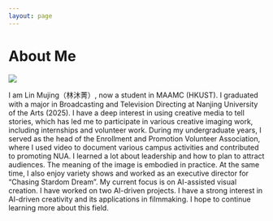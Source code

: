 ```yaml
---
layout: page
---
```


# About Me

<img src="https://mujinglin.github.io/images/mujing.jpg" class="floatpic">

I am Lin Mujing（林沐菁）, now a student in MAAMC (HKUST). I graduated with a major in Broadcasting and Television Directing at Nanjing University of the Arts (2025). I have a deep interest in using creative media to tell stories, which has led me to participate in various creative imaging work, including internships and volunteer work. During my undergraduate years, I served as the head of the Enrollment and Promotion Volunteer Association, where I used video to document various campus activities and contributed to promoting NUA. I learned a lot about leadership and how to plan to attract audiences. The meaning of the image is embodied in practice. At the same time, I also enjoy variety shows and worked as an executive director for “Chasing Stardom Dream”. My current focus is on AI-assisted visual creation. I have worked on two AI-driven projects. I have a strong interest in AI-driven creativity and its applications in filmmaking. I hope to continue learning more about this field.

<a href="https://mapmyvisitors.com/web/1bxj4"><img src="https://mapmyvisitors.com/map.png?d=2xFTgkvCUxGRl5QkxkFrsDZSRsGncfw3udUTq3AGBvg&cl=ffffff" style="width:0%"/></a>
<a href="https://clustrmaps.com/site/1c4nl"  title="ClustrMaps"><img src="//www.clustrmaps.com/map_v2.png?d=CM23PSj5udQedz4kU_mLgdBZ9ixB_rFGQ5AI6KR24Mk&cl=ffffff" style="width:0%"/></a>

<!-- ---

## Research Interests

- Internet of Everything
- Molecular Communication
- Wireless Communication
- AI-powered Communication

My current research focuses on practical problems that artificial intelligence faces in real life. My interests are on the Machine Learning and its applications in Industrial IoT. In a word, advanced technologies like ML and IoT positively influence the life of everybody.  I wish to devote my talent to this meaningful cause and bring well-being to society.

---

## News and Updates
1
- **June 2024**：Very excited to be selected as [KDD UC Scholar](https://kdd2024.kdd.org/undergraduate-consortium/). See you in Spain!
- **May 2024：**My bachelor thesis won the Annual Best Thesis Award (Top 1/300).
- **April 2024：**Our work *BLEGuard* has been accepted to [MobiSys 2024](https://www.sigmobile.org/mobisys/2024/) as a poster paper. See you in Japan!
- **March 2024：**Very excited to get a MPhil offer from Engineering department at Cambridge University!
- **Dec 2023：**Very excited to be selected as [AAAI UC Scholar](https://aaai.org/aaai-conference/undergraduate-consortium-program/). See you in Canada!
- **Jun 2022：**Started research programme at [Cambridge AI Group](https://www.cl.cam.ac.uk/research/ai/), advised by Prof. Pietro Liò. -->
